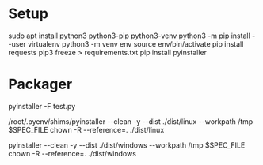 # Setup
sudo apt install python3 python3-pip python3-venv
python3 -m pip install --user virtualenv
python3 -m venv env
source env/bin/activate
pip install requests
pip3 freeze > requirements.txt
pip install pyinstaller

# Packager
pyinstaller -F test.py

/root/.pyenv/shims/pyinstaller --clean -y --dist ./dist/linux --workpath /tmp $SPEC_FILE
chown -R --reference=. ./dist/linux

pyinstaller --clean -y --dist ./dist/windows --workpath /tmp $SPEC_FILE
chown -R --reference=. ./dist/windows